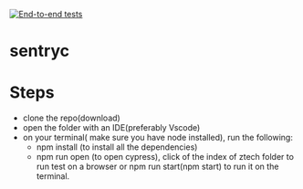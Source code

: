 [![End-to-end tests](https://github.com/chibytez/sentryc/actions/workflows/github-actions.yml/badge.svg)](https://github.com/chibytez/sentryc/actions/workflows/github-actions.yml)

# sentryc
# Steps
- clone the repo(download)
- open the folder with an IDE(preferably Vscode)
- on your terminal( make sure you have node installed), run the following:
   - npm install (to install all the dependencies)
   - npm run open (to open cypress), click of the index of ztech folder to run test on a browser or npm run start(npm start) to run it on the terminal.
